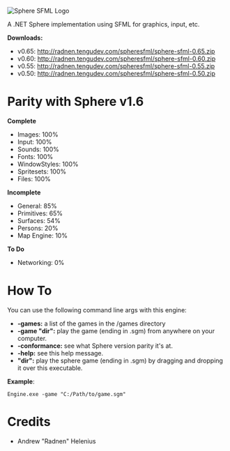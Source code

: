![Sphere SFML Logo](http://radnen.tengudev.com/images/spheresfml.png)

A .NET Sphere implementation using SFML for graphics, input, etc.

**Downloads:**
 - v0.65: http://radnen.tengudev.com/spheresfml/sphere-sfml-0.65.zip
 - v0.60: http://radnen.tengudev.com/spheresfml/sphere-sfml-0.60.zip
 - v0.55: http://radnen.tengudev.com/spheresfml/sphere-sfml-0.55.zip
 - v0.50: http://radnen.tengudev.com/spheresfml/sphere-sfml-0.50.zip

Parity with Sphere v1.6
=======================
**Complete**
 - Images: 100%
 - Input: 100%
 - Sounds: 100%
 - Fonts: 100%
 - WindowStyles: 100%
 - Spritesets: 100%
 - Files: 100%

**Incomplete**
 - General: 85%
 - Primitives: 65%
 - Surfaces: 54%
 - Persons: 20%
 - Map Engine: 10%

**To Do**
 - Networking: 0%
 
How To
======

You can use the following command line args with this engine:
 - **-games:** a list of the games in the /games directory
 - **-game "dir":** play the game (ending in .sgm) from anywhere on your computer.
 - **-conformance:** see what Sphere version parity it's at.
 - **-help:** see this help message.
 - **"dir":** play the sphere game (ending in .sgm) by dragging and dropping it over this executable.

**Example**:
```
Engine.exe -game "C:/Path/to/game.sgm"
```

Credits
=======
 - Andrew "Radnen" Helenius
